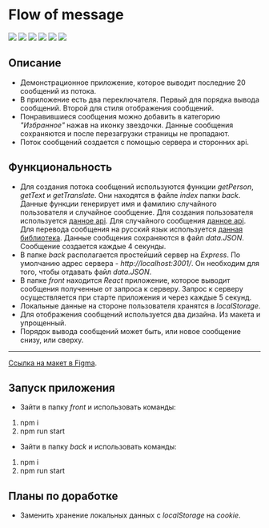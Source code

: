 # Flow of message

![](https://shields.io/badge/-HTML-orange) 
![](https://shields.io/badge/-CSS-blue)
![](https://shields.io/badge/-JavaScript-yellow)
![](https://shields.io/badge/-React.JS-05D9FF)
![](https://shields.io/badge/-Node.js-3E863D)
![](https://shields.io/badge/-Express.JS-384752)

## Описание

* Демонстрационное приложение, которое выводит последние 20 сообщений из потока.
* В приложение есть два переключателя. Первый для порядка вывода сообщений. Второй для стиля отображения сообщений. 
* Понравившиеся сообщения можно добавить в категорию *"Избранное"* нажав на иконку звездочки. Данные сообщения сохраняются и после перезагрузки страницы не пропадают. 
* Поток сообщений создается с помощью сервера и сторонних api. 

## Функциональность

* Для создания потока сообщений используются функции *getPerson*, *getText* и *getTranslate*. Они находятся в файле *index* папки *back*. Данные функции генерирует имя и фамилию случайного пользователя и случайное сообщение. Для создания пользователя используется [данное api](https://api.randomdatatools.ru/). Для случайного сообщения [данное api](https://geek-jokes.sameerkumar.website/api?format=json). Для перевода сообщения на русский язык используется [данная библиотека](https://github.com/vitalets/google-translate-api). Данные сообщения сохраняются в файл *data.JSON*. Сообщение создается каждые 4 секунды. 
* В папке *back* располагается простейший сервер на *Express*. По умолчанию адрес сервера - *http://localhost:3001/*. Он необходим для того, чтобы отдавать файл *data.JSON*.
* В папке *front* находится *React* приложение, которое выводит сообщения полученные от запроса к серверу. Запрос к серверу осуществляется при старте приложения и через каждые 5 секунд.
* Локальные данные на стороне пользователя хранятся в *localStorage*.
* Для отображения сообщений используется два дизайна. Из макета и упрощенный.
* Порядок вывода сообщений может быть, или новое сообщение снизу, или сверху.

<tr>
    <hr>
</tr>

[Ссылка на макет в Figma](https://www.figma.com/file/4BpCg1CO3kyzeuBV0KzfQb/%D0%A2%D0%B5%D1%81%D1%82%D0%BE%D0%B2%D0%B0%D1%8F-%D0%BA%D0%B0%D1%80%D1%82%D0%BE%D1%87%D0%BA%D0%B0?node-id=0%3A1).


## Запуск приложения

* Зайти в папку *front* и использовать команды:
1. npm i
2. npm run start
* Зайти в папку *back* и использовать команды:
1. npm i
2. npm run start

## Планы по доработке
* Заменить хранение локальных данных с *localStorage* на *cookie*.

